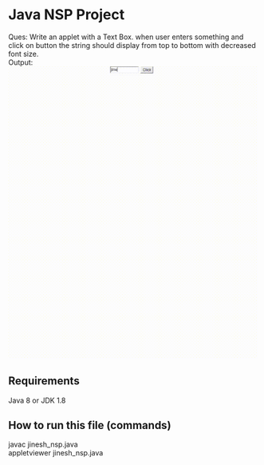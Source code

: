 # Java NSP Project

Ques: Write an applet with a Text Box. when user enters something and click on button the string should display from top to bottom with decreased font size. <br>
Output: <br>
<img src="output.gif" width="500"/>

## Requirements
Java 8 or JDK 1.8

## How to run this file (commands)
javac jinesh_nsp.java <br>
appletviewer jinesh_nsp.java
